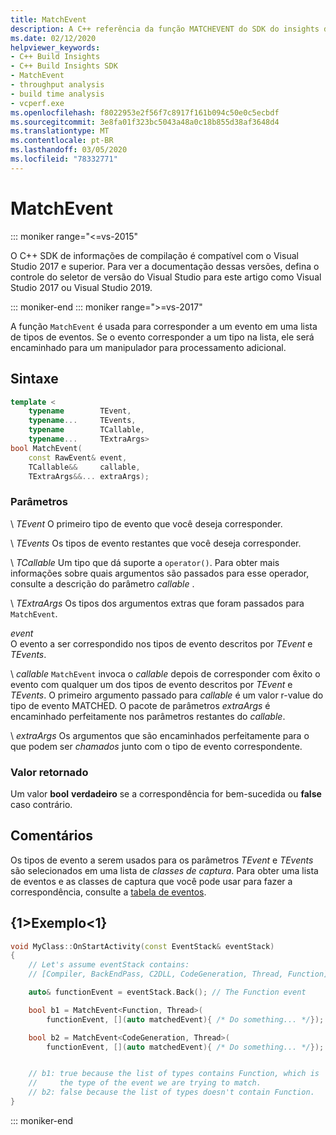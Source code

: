 ```yaml
---
title: MatchEvent
description: A C++ referência da função MATCHEVENT do SDK do insights do Build.
ms.date: 02/12/2020
helpviewer_keywords:
- C++ Build Insights
- C++ Build Insights SDK
- MatchEvent
- throughput analysis
- build time analysis
- vcperf.exe
ms.openlocfilehash: f8022953e2f56f7c8917f161b094c50e0c5ecbdf
ms.sourcegitcommit: 3e8fa01f323bc5043a48a0c18b855d38af3648d4
ms.translationtype: MT
ms.contentlocale: pt-BR
ms.lasthandoff: 03/05/2020
ms.locfileid: "78332771"
---
```

# <a name="matchevent"></a>MatchEvent

::: moniker range="<=vs-2015"

O C++ SDK de informações de compilação é compatível com o Visual Studio 2017 e superior. Para ver a documentação dessas versões, defina o controle do seletor de versão do Visual Studio para este artigo como Visual Studio 2017 ou Visual Studio 2019.

::: moniker-end
::: moniker range=">=vs-2017"

A função `MatchEvent` é usada para corresponder a um evento em uma lista de tipos de eventos. Se o evento corresponder a um tipo na lista, ele será encaminhado para um manipulador para processamento adicional.

## <a name="syntax"></a>Sintaxe

```cpp
template <
    typename        TEvent,
    typename...     TEvents,
    typename        TCallable,
    typename...     TExtraArgs>
bool MatchEvent(
    const RawEvent& event,
    TCallable&&     callable,
    TExtraArgs&&... extraArgs);
```

### <a name="parameters"></a>Parâmetros

\ *TEvent*
O primeiro tipo de evento que você deseja corresponder.

\ *TEvents*
Os tipos de evento restantes que você deseja corresponder.

\ *TCallable*
Um tipo que dá suporte a `operator()`. Para obter mais informações sobre quais argumentos são passados para esse operador, consulte a descrição do parâmetro *callable* .

\ *TExtraArgs*
Os tipos dos argumentos extras que foram passados para `MatchEvent`.

*event*\
O evento a ser correspondido nos tipos de evento descritos por *TEvent* e *TEvents*.

\ *callable*
`MatchEvent` invoca o *callable* depois de corresponder com êxito o evento com qualquer um dos tipos de evento descritos por *TEvent* e *TEvents*. O primeiro argumento passado para *callable* é um valor r-value do tipo de evento MATCHED. O pacote de parâmetros *extraArgs* é encaminhado perfeitamente nos parâmetros restantes do *callable*.  

\ *extraArgs*
Os argumentos que são encaminhados perfeitamente para o que podem ser *chamados* junto com o tipo de evento correspondente.

### <a name="return-value"></a>Valor retornado

Um valor **bool** **verdadeiro** se a correspondência for bem-sucedida ou **false** caso contrário.

## <a name="remarks"></a>Comentários

Os tipos de evento a serem usados para os parâmetros *TEvent* e *TEvents* são selecionados em uma lista de *classes de captura*. Para obter uma lista de eventos e as classes de captura que você pode usar para fazer a correspondência, consulte a [tabela de eventos](../event-table.md).

## <a name="example"></a>{1&gt;Exemplo&lt;1}

```cpp
void MyClass::OnStartActivity(const EventStack& eventStack)
{
    // Let's assume eventStack contains:
    // [Compiler, BackEndPass, C2DLL, CodeGeneration, Thread, Function]

    auto& functionEvent = eventStack.Back(); // The Function event

    bool b1 = MatchEvent<Function, Thread>(
        functionEvent, [](auto matchedEvent){ /* Do something... */});

    bool b2 = MatchEvent<CodeGeneration, Thread>(
        functionEvent, [](auto matchedEvent){ /* Do something... */});


    // b1: true because the list of types contains Function, which is
    //     the type of the event we are trying to match.
    // b2: false because the list of types doesn't contain Function.
}
```

::: moniker-end

